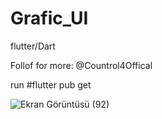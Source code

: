 # Grafic_UI
flutter/Dart

Follof for more: @Countrol4Offical

run 
#flutter pub get

![Ekran Görüntüsü (92)](https://user-images.githubusercontent.com/47148545/143727222-fe3273df-b3f4-451c-9e61-6a7e1d351fd2.png)
